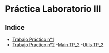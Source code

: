 # Práctica Laboratorio III

## Indice

- [Trabajo Práctico n°1](TP_1)
- [Trabajo Práctico n°2](TP_2)
   -[Main TP_2](TP_2/tup2024/src/ar/edu/utn/frbb/tup)
   -[Utils TP_2](TP_2/tup2024/src/ar/edu/utn/frbb/tup/utils)
